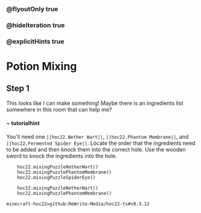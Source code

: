 ### @flyoutOnly true
### @hideIteration true
### @explicitHints true


# Potion Mixing

## Step 1
This looks like I can make something! Maybe there is an ingredients list somewhere in this room that can help me?

#### ~ tutorialhint 
You'll need one ``||hoc22.Nether Wart||``, ``||hoc22.Phantom Membrane||``, and ``||hoc22.Fermented Spider Eye||``. Locate the order that the ingredients need to be added and then knock them into the correct hole. Use the wooden sword to knock the ingredients into the hole.  



```ghost
    hoc22.mixingPuzzleNetherWart()
    hoc22.mixingPuzzlePhantomMembrane()
    hoc22.mixingPuzzleSpiderEye()
```
```template
    hoc22.mixingPuzzleNetherWart()
    hoc22.mixingPuzzlePhantomMembrane()    
```
```package
minecraft-hoc22=github:ReWrite-Media/hoc22-ts#v0.3.12
```
